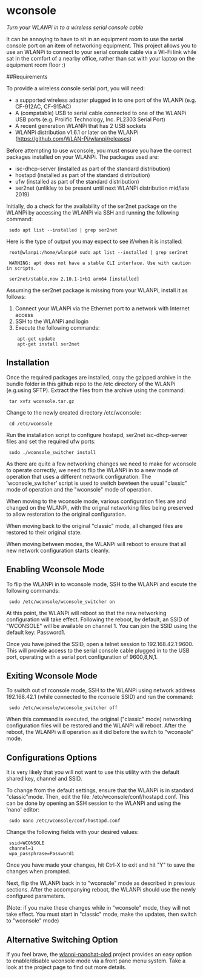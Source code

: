 # wconsole
*Turn your WLANPi in to a wireless serial console cable*

It can be annoying to have to sit in an equipment room to use the serial console port on an item of networking equipment. This project allows you to use an WLANPi to connect to your serial console cable via a Wi-Fi link while sat in the comfort of a nearby office, rather than sat with your laptop on the equipment room floor :) 

##Requirements

To provide a wireless console serial port, you will need:

 - a supported wireless adapter plugged in to one port of the WLANPi (e.g. CF-912AC, CF-915AC)
 - A (compatable) USB to serial cable connected to one of the WLANPi USB ports (e.g. Prolific Technology, Inc. PL2303 Serial Port)
 - A recent generation WLANPi that has 2 USB sockets
 - WLANPi distribution v1.6.1 or later on the WLANPi (https://github.com/WLAN-Pi/wlanpi/releases)

Before attempting to use wconsole, you must ensure you have the correct packages installed on your WLANPi. The packages used are:

 - isc-dhcp-server (installed as part of the standard distribution)
 - hostapd (installed as part of the standard distribution)
 - ufw  (installed as part of the standard distribution)
 - ser2net (unlikley to be present until next WLANPi distribution mid/late 2019)

Initially, do a check for the availability of the ser2net package on the WLANPi by accessing the WLANPi via SSH and running the following command: 

```
 sudo apt list --installed | grep ser2net
```
Here is the type of output you may expect to see if/when it is installed:

```
 root@wlanpi:/home/wlanpi# sudo apt list --installed | grep ser2net

 WARNING: apt does not have a stable CLI interface. Use with caution in scripts.

 ser2net/stable,now 2.10.1-1+b1 arm64 [installed]
```

Assuming the ser2net package is missing from your WLANPi, install it as follows:

1. Connect your WLANPi via the Ethernet port to a network with Internet access
2. SSH to the WLANPi and login
3. Execute the following commands:

```
    apt-get update
    apt-get install ser2net
```

## Installation

Once the required packages are installed, copy the gzipped archive in the bundle folder in this github repo to the /etc directory of the WLANPi (e.g.using SFTP). Extract the files from the archive using the command:

```
 tar xvfz wconsole.tar.gz
```

Change to the newly created directory /etc/wconsole:

```
 cd /etc/wconsole

```

Run the installation script to configure hostapd, ser2net isc-dhcp-server files and set the required ufw ports:

```
 sudo ./wconsole_switcher install
```

As there are quite a few networking changes we need to make for wconsole to operate correctly, we need to flip the WLANPi in to a new mode of operation that uses a different network configuration. The 'wconsole_switcher' script is used to switch bewteen the usual "classic" mode of operation and the "wconsole" mode of operation. 

When moving to the wconsole mode, various configuration files are and changed on the WLANPi, with the orignal networking files being preserved to allow restoration to the original configuration. 

When moving back to the original "classic" mode, all changed files are restored to their original state. 

When moving between modes, the WLANPi will reboot to ensure that all new network configuration starts cleanly. 

## Enabling Wconsole Mode

To flip the WLANPi in to wconsole mode, SSH to the WLANPi and excute the following commands:

```
 sudo /etc/wconsole/wconsole_switcher on
```

At this point, the WLANPi will reboot so that the new networking configuration will take effect. Following the reboot, by default, an SSID of "WCONSOLE" will be available on channel 1. You can join the SSID using the default key: Password1.

Once you have joined the SSID, open a telnet session to 192.168.42.1:9600. This will provide access to the serial console cable plugged in to the USB port, operating with a serial port configuration of 9600,8,N,1.

## Exiting Wconsole Mode

To switch out of rconsole mode, SSH to the WLANPi using network address 192.168.42.1 (while connected to the rconsole SSID) and run the command: 

```
 sudo /etc/wconsole/wconsole_switcher off
```

When this command is executed, the original ("classic" mode) networking configuration files will be restored and the WLANPi will reboot. After the reboot, the WLANPi will operation as it did before the switch to "wconsole" mode.

## Configurations Options

It is very likely that you will not want to use this utility with the default shared key, channel and SSID. 

To change from the default settings, ensure that the WLANPi is in standard "classic"mode. Then, edit the file: /etc/wconsole/conf/hostapd.conf. This can be done by opening an SSH session to the WLANPi and using the 'nano' editor:

```
 sudo nano /etc/wconsole/conf/hostapd.conf
```

Change the following fields with your desired values:

```
 ssid=WCONSOLE
 channel=1
 wpa_passphrase=Password1
```

Once you have made your changes, hit Ctrl-X to exit and hit "Y" to save the changes when prompted.

Next, flip the WLANPi back in to "wconsole" mode as described in previous sections. After the accompanying reboot, the WLANPi should use the newly configured parameters.

(Note: if you make these changes while in "wconsole" mode, they will not take effect. You must start in "classic" mode, make the updates, then switch to "wconsole" mode)

## Alternative Switching Option

If you feel brave, the [wlanpi-nanohat-oled](https://github.com/WLAN-Pi/wlanpi-nanohat-oled) project provides an easy option to enable/disable wconsole mode via a front pane menu system. Take a look at the project page to find out more details.

